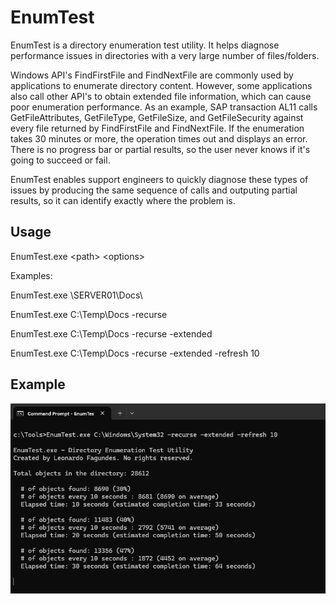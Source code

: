 # EnumTest

EnumTest is a directory enumeration test utility. It helps diagnose performance issues in directories with a very large number of files/folders.

Windows API's FindFirstFile and FindNextFile are commonly used by applications to enumerate directory content. However, some applications also call other API's to obtain extended file information, which can cause poor enumeration performance. As an example, SAP transaction AL11 calls GetFileAttributes, GetFileType, GetFileSize, and GetFileSecurity against every file returned by FindFirstFile and FindNextFile. If the enumeration takes 30 minutes or more, the operation times out and displays an error. There is no progress bar or partial results, so the user never knows if it's going to succeed or fail.

EnumTest enables support engineers to quickly diagnose these types of issues by producing the same sequence of calls and outputing partial results, so it can identify exactly where the problem is.

## Usage

EnumTest.exe &lt;path&gt; &lt;options&gt;

Examples:

EnumTest.exe \\SERVER01\Docs\

EnumTest.exe C:\Temp\Docs -recurse

EnumTest.exe C:\Temp\Docs -recurse -extended

EnumTest.exe C:\Temp\Docs -recurse -extended -refresh 10


## Example

![Alt text](screenshot1.png?raw=true "Image1")



